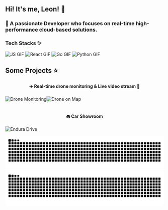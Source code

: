## Hi! It's me, Leon! 🦁

### 🌻 A passionate Developer who focuses on real-time high-performance cloud-based solutions.

### Tech Stacks ✨

<p align="start">
  <img src="https://media4.giphy.com/media/v1.Y2lkPTc5MGI3NjExZ3g0NjlpNzB3aTVxeWVkam5kNzdvb21sZTI3N3liMWY0bXVtdDJmNSZlcD12MV9pbnRlcm5hbF9naWZfYnlfaWQmY3Q9cw/ln7z2eWriiQAllfVcn/giphy.gif" width="50" height="50" alt="JS GIF">
  <img src="https://media3.giphy.com/media/v1.Y2lkPTc5MGI3NjExcDNxdDJ2Zmk1ZjM1aWJpbXp6dHJvZTQyejlrNjhkb3ZpZjl3M2kwYSZlcD12MV9pbnRlcm5hbF9naWZfYnlfaWQmY3Q9cw/eNAsjO55tPbgaor7ma/giphy.gif" width="50" height="50" alt="React GIF">
  <img src="https://media2.giphy.com/media/v1.Y2lkPTc5MGI3NjExZDZvNHM2cm83N2x0NDloY2szcDAzNnd0eXZyYXBhc2NoNTNqa3N6OCZlcD12MV9pbnRlcm5hbF9naWZfYnlfaWQmY3Q9cw/PhTSmzCqkliqIJ9ZtZ/giphy.gif" width="50" height="50" alt="Go GIF">
  <img src="https://media1.giphy.com/media/v1.Y2lkPTc5MGI3NjExMjRmbjB2cTN5enZ3dm5jZDdiZTl3OGhtNDVsY2V0d3VxMGQ2cGd6dSZlcD12MV9pbnRlcm5hbF9naWZfYnlfaWQmY3Q9cw/LMt9638dO8dftAjtco/giphy.gif" width="50" height="50" alt="Python GIF">
</p>

## Some Projects ⭐️

<div style="text-align: center; width: 100%; justify-content: center; align-items: center;">

  <h4 style="text-align: center; width: 100%;">✈️ Real-time drone monitoring & Live video stream 🎥</h4>
  <div style="display: flex; align: center">
    <img src="./AiOcean.gif" alt="Drone Monitoring">
    <img src="./DroneMap.gif" alt="Drone on Map">
  </div><br>

  <h4 style="text-align: center; width: 100%;">🚘 Car Showroom</h4>
  <div style="display: flex; align: center">
    <img src="https://personal-portfolio-one-taupe.vercel.app/Endura.jpeg" alt="Endura Drive">
  </div>

</div>


</div>

<p align="start">
  <img src="https://raw.githubusercontent.com/Leon-Paing/Leon-Paing/output/github-contribution-grid-snake.svg#gh-light-mode-only" alt="GitHub Snake Light">
  <img src="https://raw.githubusercontent.com/Leon-Paing/Leon-Paing/output/github-contribution-grid-snake-dark.svg#gh-dark-mode-only" alt="GitHub Snake Dark">
</p>
